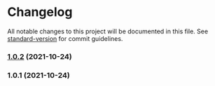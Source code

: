 # Changelog

All notable changes to this project will be documented in this file. See [standard-version](https://github.com/conventional-changelog/standard-version) for commit guidelines.

### [1.0.2](https://github.com/B083040012/NSYSU_Computer_Graph/compare/v1.0.1...v1.0.2) (2021-10-24)

### 1.0.1 (2021-10-24)
